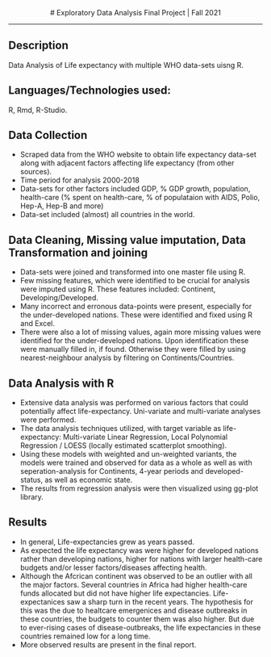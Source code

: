 <div align="center"># Exploratory Data Analysis Final Project | Fall 2021</div>

---

## Description
Data Analysis of Life expectancy with multiple WHO data-sets uisng R.


## Languages/Technologies used:
R, Rmd, R-Studio. 


## Data Collection
* Scraped data from the WHO website to obtain life expectancy data-set along with adjacent factors affecting life expectancy (from other sources).
* Time period for analysis 2000-2018
* Data-sets for other factors included GDP, % GDP growth, population, health-care (% spent on health-care, % of populataion with AIDS, Polio, Hep-A, Hep-B and more)
* Data-set included (almost) all countries in the world.


## Data Cleaning, Missing value imputation, Data Transformation and joining
* Data-sets were joined and transformed into one master file using R.
* Few missing features, which were identified to be crucial for analysis were imputed using R. These features included: Continent, Developing/Developed. 
* Many incorrect and erronous data-points were present, especially for the under-developed nations. These were identified and fixed using R and Excel. 
* There were also a lot of missing values, again more missing values were identified for the under-developed nations. Upon identification these were manually filled in, if found. Otherwise they were filled by using nearest-neighbour analysis by filtering on Continents/Countries. 


## Data Analysis with R
* Extensive data analysis was performed on various factors that could potentially affect life-expectancy. Uni-variate and multi-variate analyses were performed. 
* The data analysis techniques utilized, with target variable as life-expectancy: Multi-variate Linear Regression, Local Polynomial Regression / LOESS (locally estimated scatterplot smoothing). 
* Using these models with weighted and un-weighted variants, the models were trained and observed for data as a whole as well as with seperation-analysis for Continents, 4-year periods and developed-status, as well as economic state.
* The results from regression analysis were then visualized using gg-plot library. 


## Results 
* In general, Life-expectancies grew as years passed. 
* As expected the life expectancy was were higher for developed nations rather than developing nations, higher for nations with larger health-care budgets and/or lesser factors/diseases affecting health. 
* Although the Afcrican continent was observed to be an outlier with all the major factors. Several countries in Africa had higher health-care funds allocated but did not have higher life expectancies. Life-expectanices saw a sharp turn in the recent years. The hypothesis for this was the due to healtcare emergenices and disease outbreaks in these countries, the budgets to counter them was also higher. But due to ever-rising cases of disease-outbreaks, the life expectancies in these countries remained low for a long time. 
* More observed results are present in the final report. 
